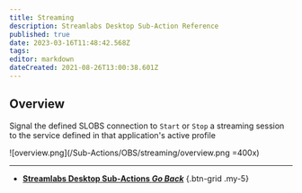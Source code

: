 ```yaml
---
title: Streaming
description: Streamlabs Desktop Sub-Action Reference
published: true
date: 2023-03-16T11:48:42.568Z
tags: 
editor: markdown
dateCreated: 2021-08-26T13:00:38.601Z
---
```


## Overview
Signal the defined SLOBS connection to `Start` or `Stop` a streaming session to the service defined in that application's active profile

![overview.png](/Sub-Actions/OBS/streaming/overview.png =400x)

---

- [<i class="mdi mdi-chevron-left"></i> **Streamlabs Desktop Sub-Actions *Go Back***](/Sub-Actions/Streamlabs-Desktop)
{.btn-grid .my-5}
